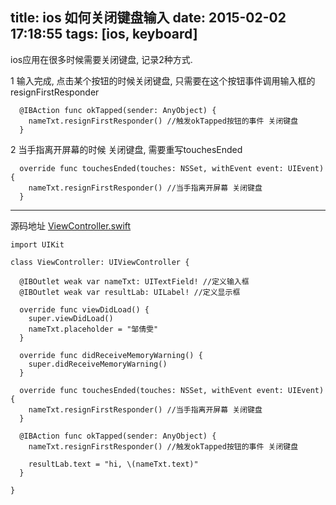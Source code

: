 title: ios 如何关闭键盘输入
date: 2015-02-02 17:18:55
tags: [ios, keyboard]
---

ios应用在很多时候需要关闭键盘, 记录2种方式.

1 输入完成, 点击某个按钮的时候关闭键盘, 只需要在这个按钮事件调用输入框的 resignFirstResponder

``` object-c
  @IBAction func okTapped(sender: AnyObject) {
    nameTxt.resignFirstResponder() //触发okTapped按钮的事件 关闭键盘
  }
```

2 当手指离开屏幕的时候 关闭键盘, 需要重写touchesEnded

``` object-c
  override func touchesEnded(touches: NSSet, withEvent event: UIEvent) {
    nameTxt.resignFirstResponder() //当手指离开屏幕 关闭键盘
  }
```

---
源码地址 [ViewController.swift](https://github.com/liuningtw/keyboard-resignFirstResponder/blob/master/keyboard-resignFirstResponder/ViewController.swift)

``` object-c
import UIKit

class ViewController: UIViewController {

  @IBOutlet weak var nameTxt: UITextField! //定义输入框
  @IBOutlet weak var resultLab: UILabel! //定义显示框

  override func viewDidLoad() {
    super.viewDidLoad()
    nameTxt.placeholder = "邹倩雯"
  }

  override func didReceiveMemoryWarning() {
    super.didReceiveMemoryWarning()
  }

  override func touchesEnded(touches: NSSet, withEvent event: UIEvent) {
    nameTxt.resignFirstResponder() //当手指离开屏幕 关闭键盘
  }

  @IBAction func okTapped(sender: AnyObject) {
    nameTxt.resignFirstResponder() //触发okTapped按钮的事件 关闭键盘

    resultLab.text = "hi, \(nameTxt.text)"
  }

}

```
